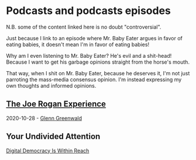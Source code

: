 # Podcasts and podcasts episodes

N.B. some of the content linked here is no doubt "controversial".

Just because I link to an episode where Mr. Baby Eater argues in favor of eating babies, it doesn't mean I'm in favor of eating babies!

Why am I even listening to Mr. Baby Eater? He's evil and a shit-head!
Because I want to get his garbage opinions straight from the horse's mouth.

That way, when I shit on Mr. Baby Eater, because he deserves it, I'm not just parroting the mass-media consensus opinion.
I'm instead expressing my own thoughts and informed opinions.

## [The Joe Rogan Experience](http://podcasts.joerogan.net/podcasts/)

2020-10-28 - [Glenn Greenwald](http://podcasts.joerogan.net/podcasts/glenn-greenwald)

## Your Undivided Attention

[Digital Democracy Is Within Reach](https://your-undivided-attention.simplecast.com/episodes/the-listening-society-yZ1PBlPF)
